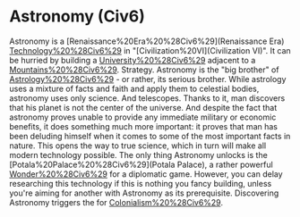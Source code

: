 # Astronomy (Civ6)

Astronomy is a [Renaissance%20Era%20%28Civ6%29](Renaissance Era) [Technology%20%28Civ6%29](technology) in "[Civilization%20VI](Civilization VI)". It can be hurried by building a [University%20%28Civ6%29](University) adjacent to a [Mountains%20%28Civ6%29](Mountain).
Strategy.
Astronomy is the "big brother" of [Astrology%20%28Civ6%29](Astrology) - or rather, its serious brother. While astrology uses a mixture of facts and faith and apply them to celestial bodies, astronomy uses only science. And telescopes. Thanks to it, man discovers that his planet is not the center of the universe. And despite the fact that astronomy proves unable to provide any immediate military or economic benefits, it does something much more important: it proves that man has been deluding himself when it comes to some of the most important facts in nature. This opens the way to true science, which in turn will make all modern technology possible.
The only thing Astronomy unlocks is the [Potala%20Palace%20%28Civ6%29](Potala Palace), a rather powerful [Wonder%20%28Civ6%29](wonder) for a diplomatic game. However, you can delay researching this technology if this is nothing you fancy building, unless you're aiming for another with Astronomy as its prerequisite.
Discovering Astronomy triggers the for [Colonialism%20%28Civ6%29](Colonialism).